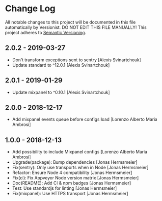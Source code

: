 # Change Log

All notable changes to this project will be documented in this file
automatically by Versionist. DO NOT EDIT THIS FILE MANUALLY!
This project adheres to [Semantic Versioning](http://semver.org/).

## 2.0.2 - 2019-03-27

* Don't transform exceptions sent to sentry [Alexis Svinartchouk]
* Update standard to ^12.0.1 [Alexis Svinartchouk]

## 2.0.1 - 2019-01-29

* Update mixpanel to ^0.10.1 [Alexis Svinartchouk]

## 2.0.0 - 2018-12-17

* Add mixpanel events queue before configs load [Lorenzo Alberto Maria Ambrosi]

## 1.0.0 - 2018-12-13

* Add possibility to include Mixpanel configs [Lorenzo Alberto Maria Ambrosi]
* Upgrade(package): Bump dependencies [Jonas Hermsmeier]
* Fix(sentry): Only use transports when in Node [Jonas Hermsmeier]
* Refactor: Ensure Node 4 compatibility [Jonas Hermsmeier]
* Fix(ci): Fix Appveyor Node version matrix [Jonas Hermsmeier]
* Doc(README): Add CI & npm badges [Jonas Hermsmeier]
* Test: Use standardjs for linting [Jonas Hermsmeier]
* Fix(mixpanel): Use HTTPS transport [Jonas Hermsmeier]
